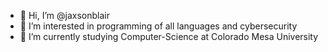 - 👋 Hi, I’m @jaxsonblair
- 👀 I’m interested in programming of all languages and cybersecurity
- 🌱 I’m currently studying Computer-Science at Colorado Mesa University

